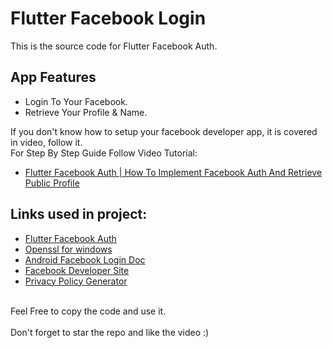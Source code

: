 # Flutter Facebook Login

This is the source code for Flutter Facebook Auth.<br>

## App Features
- Login To Your Facebook.<br>
- Retrieve Your Profile & Name.<br>

If you don't know how to setup your facebook developer app, it is covered in video, follow it.<br>
For Step By Step Guide Follow Video Tutorial:

- [Flutter Facebook Auth | How To Implement Facebook Auth And Retrieve Public Profile](https://bit.ly/3t56P8f)

## Links used in project:

- [Flutter Facebook Auth](https://bit.ly/3MId2Pb)
- [Openssl for windows](https://bit.ly/33N1gOQ)
- [Android Facebook Login Doc](https://bit.ly/3w1k8Zs)
- [Facebook Developer Site](https://bit.ly/3CCnYt6)
- [Privacy Policy Generator](https://bit.ly/3w1KYR8)
<br><br>

Feel Free to copy the code and use it.<br><br>
Don't forget to star the repo and like the video :)
